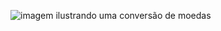 
![imagem ilustrando uma conversão de moedas](https://github.com/wallenoliveira/Progeto01ConversorDeMoedas/blob/main/src/img/imagem%20capa%20readme%20do%201%C2%BA%20challenger%20backend.png)



 
 
